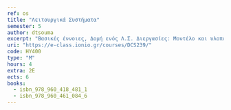 ```yaml
---
ref: os
title: "Λειτουργικά Συστήματα"
semester: 5
author: dtsouma
excerpt: "Βασικές έννοιες, Δομή ενός Λ.Σ. Διεργασίες: Μοντέλο και υλοποίηση διεργασιών, Διαδιεργασιακή επικοινωνία, Χρονοπρογραμματισμός διεργασιών. Συστήματα Διαχείρισης Μνήμης, Εναλλαγή, Κατάτμηση σε σταθερά και μεταβλητά τμήματα, τεχνικές ελέγχου μεταβολών της μνήμης, Ιδεατή Μνήμη, Σελιδοποίηση, Αλγόριθμοι Αντικατάστασης Σελίδων, Μοντελοποίηση Αλγορίθμων. Συστήματα Αρχείων: Αρχεία και Κατάλογοι. Αδιέξοδα: Ανίχνευση και Επανόρθωση, Αποφυγή, Πρόληψη. Εργαστηριακά, θα ασχοληθούμε με λειτουργικό σύστημα Unix, βασικές εντολές και προγραμματισμό στο περιβάλλον του σε όλα τα παραπάνω θέματα."
uri: "https://e-class.ionio.gr/courses/DCS239/"
code: ΗΥ400
type: "M"
hours: 4
extra: 2Ε
ects: 6
books:
  - isbn_978_960_418_481_1
  - isbn_978_960_461_084_6
---
```


